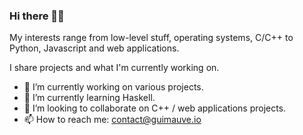 ### Hi there 👋🏻

My interests range from low-level stuff, operating systems, C/C++ to Python, Javascript and web applications. 

I share projects and what I'm currently working on.


- 🔭 I’m currently working on various projects.
- 🌱 I’m currently learning Haskell.
- 👬 I’m looking to collaborate on C++ / web applications projects.
- 📫 How to reach me: contact@guimauve.io

